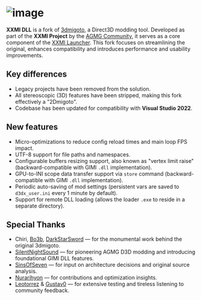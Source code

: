 ![image](https://cloud.githubusercontent.com/assets/6544511/22624161/934dba64-eb27-11e6-8f78-46c902e96e1b.png)
========

**XXMI DLL** is a fork of [3dmigoto](https://github.com/bo3b/3Dmigoto/), a Direct3D modding tool. Developed as part of the **XXMI Project** by the [AGMG Community](https://discord.gg/agmg), it serves as a core component of the [XXMI Launcher](https://github.com/SpectrumQT/XXMI-Launcher). This fork focuses on streamlining the original, enhances compatibility and introduces performance and usability improvements.

## Key differences

* Legacy projects have been removed from the solution.
* All stereoscopic (3D) features have been stripped, making this fork effectively a "2Dmigoto".
* Codebase has been updated for compatibility with **Visual Studio 2022**.

## New features

* Micro-optimizations to reduce config reload times and main loop FPS impact.
* UTF-8 support for file paths and namespaces.
* Configurable buffers resizing support, also known as "vertex limit raise" (backward-compatible with GIMI `.dll` implementation).
* GPU-to-INI scope data transfer support via `store` command (backward-compatible with GIMI `.dll` implementation).
* Periodic auto-saving of mod settings (persistent vars are saved to `d3dx_user.ini` every 1 minute by default).
* Support for remote DLL loading (allows the loader `.exe` to reside in a separate directory).

## Special Thanks

- Chiri, [Bo3b](https://github.com/bo3b), [DarkStarSword](https://github.com/DarkStarSword) — for the monumental work behind the original 3dmigoto.
- [SilentNightSound](https://github.com/SilentNightSound) — for pioneering AGMG D3D modding and introducing foundational GIMI DLL features.
- [SinsOfSeven](https://github.com/SinsOfSeven) — for input on architecture decisions and original source analysis.
- [Nurarihyon](https://github.com/NurarihyonMaou) — for contributions and optimization insights.
- [Leotorrez](https://github.com/leotorrez) & [Gustav0](https://github.com/Seris0/Gustav0) — for extensive testing and tireless listening to community feedback.
